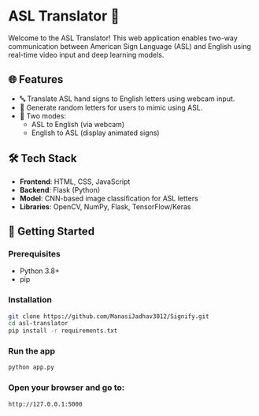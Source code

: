 # ASL Translator 🤟

Welcome to the ASL Translator! This web application enables two-way communication between American Sign Language (ASL) and English using real-time video input and deep learning models.

## 🌐 Features

- 🔤 Translate ASL hand signs to English letters using webcam input.
- 📝 Generate random letters for users to mimic using ASL.
- 🔁 Two modes: 
  - ASL to English (via webcam)
  - English to ASL (display animated signs)

## 🛠️ Tech Stack

- **Frontend**: HTML, CSS, JavaScript
- **Backend**: Flask (Python)
- **Model**: CNN-based image classification for ASL letters
- **Libraries**: OpenCV, NumPy, Flask, TensorFlow/Keras

## 🚀 Getting Started

### Prerequisites

- Python 3.8+
- pip

### Installation

```bash
git clone https://github.com/ManasiJadhav3012/Signify.git
cd asl-translator
pip install -r requirements.txt
```

### Run the app

```bash
python app.py
```

### Open your browser and go to:

```bash
http://127.0.0.1:5000
```